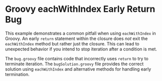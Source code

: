 # Groovy eachWithIndex Early Return Bug

This example demonstrates a common pitfall when using `eachWithIndex` in Groovy. An early `return` statement within the closure does *not* exit the `eachWithIndex` method but rather just the closure.  This can lead to unexpected behavior if you intend to stop iteration after a condition is met.

The `bug.groovy` file contains code that incorrectly uses `return` to try to terminate iteration. The `bugSolution.groovy` file provides the correct solution using `eachWithIndex` and alternative methods for handling early termination.
